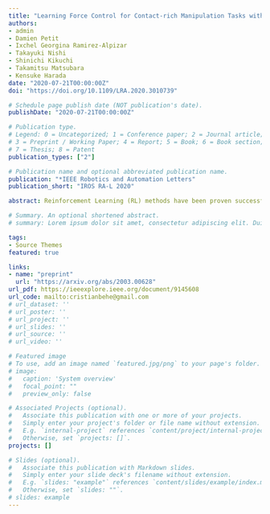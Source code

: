 ```yaml
---
title: "Learning Force Control for Contact-rich Manipulation Tasks with Rigid Position-controlled Robots"
authors:
- admin
- Damien Petit
- Ixchel Georgina Ramirez-Alpizar
- Takayuki Nishi
- Shinichi Kikuchi
- Takamitsu Matsubara
- Kensuke Harada
date: "2020-07-21T00:00:00Z"
doi: "https://doi.org/10.1109/LRA.2020.3010739"

# Schedule page publish date (NOT publication's date).
publishDate: "2020-07-21T00:00:00Z"

# Publication type.
# Legend: 0 = Uncategorized; 1 = Conference paper; 2 = Journal article;
# 3 = Preprint / Working Paper; 4 = Report; 5 = Book; 6 = Book section;
# 7 = Thesis; 8 = Patent
publication_types: ["2"]

# Publication name and optional abbreviated publication name.
publication: "*IEEE Robotics and Automation Letters"
publication_short: "IROS RA-L 2020"

abstract: Reinforcement Learning (RL) methods have been proven successful in solving manipulation tasks autonomously. However, RL is still not widely adopted on real robotic systems because working with real hardware entails additional challenges, especially when using rigid position-controlled manipulators. These challenges include the need for a robust controller to avoid undesired behavior, that risk damaging the robot and its environment, and constant supervision from a human operator. The main contributions of this work are, first, we proposed a learning-based force control framework combining RL techniques with traditional force control. Within said control scheme, we implemented two different conventional approaches to achieve force control with position-controlled robots; one is a modified parallel position/force control, and the other is an admittance control. Secondly, we empirically study both control schemes when used as the action space of the RL agent. Thirdly, we developed a fail-safe mechanism for safely training an RL agent on manipulation tasks using a real rigid robot manipulator. The proposed methods are validated both on simulation and a real robot with an UR3 e-series robotic arm.

# Summary. An optional shortened abstract.
# summary: Lorem ipsum dolor sit amet, consectetur adipiscing elit. Duis posuere tellus ac convallis placerat. Proin tincidunt magna sed ex sollicitudin condimentum.

tags:
- Source Themes
featured: true

links:
- name: "preprint"
  url: "https://arxiv.org/abs/2003.00628"
url_pdf: https://ieeexplore.ieee.org/document/9145608
url_code: mailto:cristianbehe@gmail.com
# url_dataset: ''
# url_poster: ''
# url_project: ''
# url_slides: ''
# url_source: ''
# url_video: ''

# Featured image
# To use, add an image named `featured.jpg/png` to your page's folder. 
# image:
#   caption: 'System overview'
#   focal_point: ""
#   preview_only: false

# Associated Projects (optional).
#   Associate this publication with one or more of your projects.
#   Simply enter your project's folder or file name without extension.
#   E.g. `internal-project` references `content/project/internal-project/index.md`.
#   Otherwise, set `projects: []`.
projects: []

# Slides (optional).
#   Associate this publication with Markdown slides.
#   Simply enter your slide deck's filename without extension.
#   E.g. `slides: "example"` references `content/slides/example/index.md`.
#   Otherwise, set `slides: ""`.
# slides: example
---
```


<!-- {{% alert note %}}
Click the *Cite* button above to demo the feature to enable visitors to import publication metadata into their reference management software.
{{% /alert %}}

{{% alert note %}}
Click the *Slides* button above to demo Academic's Markdown slides feature.
{{% /alert %}}

Supplementary notes can be added here, including [code and math](https://sourcethemes.com/academic/docs/writing-markdown-latex/). -->
